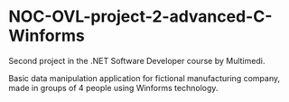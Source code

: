 # NOC-OVL-project-2-advanced-C-Winforms

Second project in the .NET Software Developer course by Multimedi.

Basic data manipulation application for fictional manufacturing company, made in groups of 4 people using Winforms technology.

